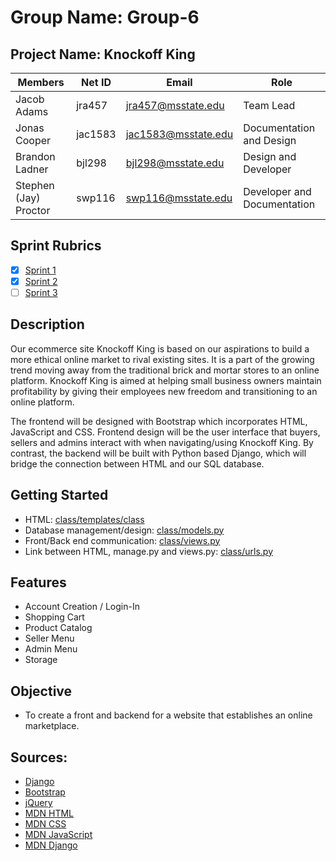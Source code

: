 # Group Name: Group-6
## Project Name: Knockoff King

| Members         | Net ID  | Email               | Role
| --------------- | ------- | ------------------- | ------------
| Jacob Adams     | jra457  | jra457@msstate.edu  | Team Lead
| Jonas Cooper    | jac1583 | jac1583@msstate.edu | Documentation and Design
| Brandon Ladner  | bjl298  | bjl298@msstate.edu  | Design and Developer
| Stephen (Jay) Proctor | swp116  | swp116@msstate.edu  | Developer and Documentation

## Sprint Rubrics

* [x] [Sprint 1](https://mstate-my.sharepoint.com/:x:/g/personal/jra457_msstate_edu/ESj__tEq_WRHgdD3A9DGu5YBy1LMnp8jZ-iEHOdzUzMzyw?e=FcZdWn)
* [x] [Sprint 2](https://mstate-my.sharepoint.com/:x:/g/personal/jra457_msstate_edu/EY5UNXrT7clBuDyzqRp3QVcBvtt4yqB7Sdxeap0nxmh3Fg?e=KlloTS)
* [ ] [Sprint 3](https://mstate-my.sharepoint.com/:x:/g/personal/jra457_msstate_edu/EYJKiE8R3pZEqthpBomZuAYBtTdjAmYXzcpdfbu243RXFw?e=jeJa20)

## Description

Our ecommerce site Knockoff King is based on our aspirations to build a more ethical online market to rival existing sites. It is a part of the growing trend moving away from the traditional brick and mortar stores to an online platform. Knockoff King is aimed at helping small business owners maintain profitability by giving their employees new freedom and transitioning to an online platform.  

The frontend will be designed with Bootstrap which incorporates HTML, JavaScript and CSS. Frontend design will be the user interface that buyers, sellers and admins interact with when navigating/using Knockoff King. By contrast, the backend will be built with Python based Django, which will bridge the connection between HTML and our SQL database. 

## Getting Started
* HTML:
[class/templates/class](class/templates/class)
* Database management/design:
[class/models.py](class/models.py)
* Front/Back end communication:
[class/views.py](class/views.py)
* Link between HTML, manage.py and views.py:
[class/urls.py](class/urls.py)

## Features

* Account Creation / Login-In
* Shopping Cart
* Product Catalog
* Seller Menu
* Admin Menu
* Storage 

## Objective

* To create a front and backend for a website that establishes an online marketplace. 

## Sources:
* [Django](https://www.djangoproject.com/)
* [Bootstrap](https://getbootstrap.com/)
* [jQuery](https://jquery.com/)
* [MDN HTML](https://developer.mozilla.org/en-US/docs/Web/HTML)
* [MDN CSS](https://developer.mozilla.org/en-US/docs/Web/CSS)
* [MDN JavaScript](https://developer.mozilla.org/en-US/docs/Web/JavaScript)
* [MDN Django](https://developer.mozilla.org/en-US/docs/Learn/Server-side/Django)
